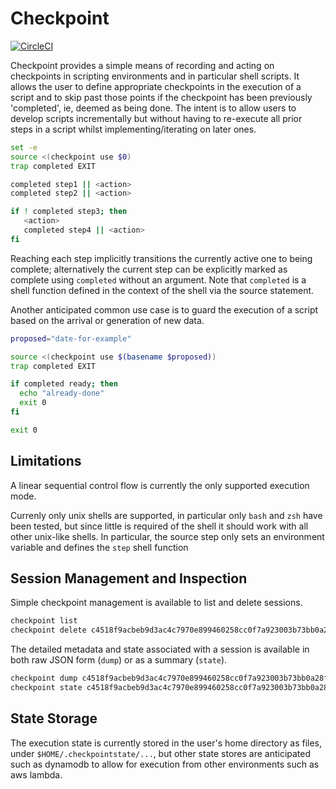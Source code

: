 # Checkpoint

[![CircleCI](https://circleci.com/gh/circleci/circleci-docs.svg?style=svg)](https://circleci.com/gh/circleci/circleci-docs)

Checkpoint provides a simple means of recording and acting
on checkpoints in scripting environments and in particular
shell scripts. It allows the user to define appropriate
checkpoints in the execution of a script and to skip past
those points if the checkpoint has been previously 'completed', ie,
deemed as being done. The intent is to allow users to develop scripts
incrementally but without having to re-execute all prior
steps in a script whilst implementing/iterating on later ones.

```sh
set -e
source <(checkpoint use $0)
trap completed EXIT

completed step1 || <action>
completed step2 || <action>

if ! completed step3; then
   <action>
   completed step4 || <action>
fi
```

Reaching each step implicitly transitions the currently active one to being
complete; alternatively the current step can be explicitly marked
as complete using `completed` without an argument. Note that `completed` is
a shell function defined in the context of the shell via the
source statement.

Another anticipated common use case is to guard the execution of a script
based on the arrival or generation of new data.

```sh
proposed="date-for-example"

source <(checkpoint use $(basename $proposed))
trap completed EXIT

if completed ready; then
  echo "already-done"
  exit 0
fi

exit 0
```

## Limitations

A linear sequential control flow is currently the only supported
execution mode.

Currenly only unix shells are supported, in particular only `bash` and `zsh`
have been tested, but since little is required of the shell it should
work with all other unix-like shells. In particular, the source
step only sets an environment variable and defines the `step` shell function


## Session Management and Inspection

Simple checkpoint management is available to list and delete sessions.

```sh
checkpoint list
checkpoint delete c4518f9acbeb9d3ac4c7970e899460258cc0f7a923003b73bb0a28fa0f050f99
```

The detailed metadata and state associated with a session is available in both
raw JSON form (`dump`) or as a summary (`state`).
```sh
checkpoint dump c4518f9acbeb9d3ac4c7970e899460258cc0f7a923003b73bb0a28fa0f050f99
checkpoint state c4518f9acbeb9d3ac4c7970e899460258cc0f7a923003b73bb0a28fa0f050f99
```

## State Storage

The execution state is currently stored in the user's home directory
as files, under `$HOME/.checkpointstate/...`, but other state stores
are anticipated such as dynamodb to allow for execution from other
environments such as aws lambda.